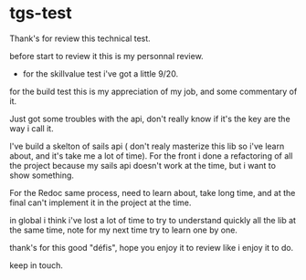 # tgs-test

Thank's for review this technical test.

before start to review it this is my personnal review.

- for the skillvalue test i've got a little 9/20.

for the build test this is my appreciation of my job, and some commentary of it.

Just got some troubles with the api, don't really know if it's the key are the way i call it.

I've build a skelton of sails api ( don't realy masterize this lib so i've learn about, and it's take me a lot of time).
For the front i done a refactoring of all the project because my sails api doesn't work at the time, but i want to show something.

For the Redoc same process, 
need to learn about, take long time, 
and at the final can't implement it in the project at the time.

in global i think i've lost a lot of time to try to understand quickly all the lib at the same time,
note for my next time try to learn one by one.

thank's for this good "défis", hope you enjoy it to review like i enjoy it to do.

keep in touch.